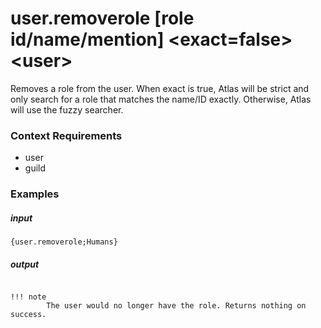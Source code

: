 # user.removerole [role id/name/mention]  &lt;exact=false&gt; &lt;user&gt;
		
Removes a role from the user. When exact is true, Atlas will be strict and only search for a role that matches the name/ID exactly. Otherwise, Atlas will use the fuzzy searcher.

### Context Requirements

* user
* guild


### Examples

##### input
```{user.removerole;Humans}```

##### output
``````

!!! note
		The user would no longer have the role. Returns nothing on success.